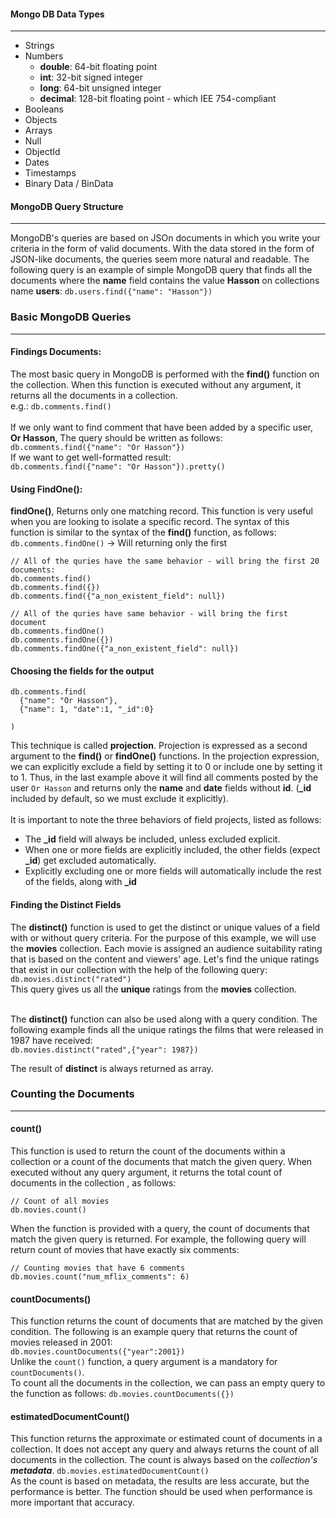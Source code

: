 #### Mongo DB Data Types
___
* Strings
* Numbers
    * __double__: 64-bit floating point
    * __int__: 32-bit signed integer
    * __long__: 64-bit unsigned integer
    * __decimal__: 128-bit floating point - which IEE 754-compliant
* Booleans
* Objects
* Arrays
* Null
* ObjectId
* Dates
* Timestamps
* Binary Data / BinData

#### MongoDB Query Structure
___
MongoDB's queries are based on JSOn documents in which you write your criteria in the form of valid documents. 
With the data stored in the form of JSON-like documents, the queries seem more natural and readable. 
The following query is an example of simple MongoDB query that finds all the documents where the __name__
field contains the value __Hasson__ on collections name __users__:
`db.users.find({"name": "Hasson"})`

### Basic MongoDB Queries
___
#### Findings Documents:
The most basic query in MongoDB is performed with the __find()__ function on the collection.
When this function is executed without any argument, it returns all the documents in a collection. <br>
e.g.: `db.comments.find()` <br><br>
If we only want to find comment that have been added by a specific user, __Or Hasson__,
The query should be written as follows: <br>`db.comments.find({"name": "Or Hasson"})` <br>
If we want to get well-formatted result: <br>
`db.comments.find({"name": "Or Hasson"}).pretty()`
#### Using FindOne():
__findOne()__,
Returns only one matching record. This function is very useful when you are looking to isolate a specific record.
The syntax of this function is similar to the syntax of the __find()__ function,
as follows: <br>
`db.comments.findOne()` -> Will returning only the first <br>

```shell
// All of the quries have the same behavior - will bring the first 20 documents:
db.comments.find()
db.comments.find({})
db.comments.find({"a_non_existent_field": null})
```

```shell
// All of the quries have same behavior - will bring the first document
db.comments.findOne()
db.comments.findOne({})
db.comments.findOne({"a_non_existent_field": null})
```

#### Choosing the fields for the output
```shell
db.comments.find(
  {"name": "Or Hasson"},
  {"name": 1, "date":1, "_id":0}

)
```
This technique is called __projection__. Projection is expressed as a second argument to the __find()__ or __findOne()__ functions.
In the projection expression, we can explicitly exclude a field  by setting it to 0 or include one by setting it to 1.
Thus, in the last example above it will find all comments posted by the user `Or Hasson` and returns only 
the __name__ and __date__ fields without __id__. (**_id** included by default, so we must exclude it explicitly). <br><br>
It is important to note the three behaviors of field projects, listed as follows:
* The **_id** field will always be included, unless excluded explicit.
* When one or more fields are explicitly included, the other fields (expect **_id**) get excluded automatically.
* Explicitly excluding one or more fields will automatically include the rest of the fields, along with **_id**

#### Finding the Distinct Fields
The __distinct()__ function is used to get the distinct or unique values of a field with or without query criteria. 
For the purpose of this example, we will use the __movies__ collection. 
Each movie is assigned an audience suitability rating that is based on the content and viewers' age. 
Let's find the unique ratings that exist in our collection with the help of the following query: <br>
`db.movies.distinct("rated")` <br>
This query gives us all the __unique__ ratings from the __movies__ collection. <br><br>

The __distinct()__ function can also be used along with a query condition. 
The following example finds all the unique ratings
the films that were released in 1987 have received: <br>
`db.movies.distinct("rated",{"year": 1987})`

The result of __distinct__ is always returned as array.
### Counting the Documents
___
#### count()
This function is used to return the count of the documents 
within a collection or a count of the documents that match the given query.
When executed without any query argument, it returns the total count of documents in the collection
, as follows:
```shell
// Count of all movies
db.movies.count()
```
When the function is provided with a query, the count of documents that match the given query is returned. For example, the following
query will return count of movies that have exactly six comments:
```shell
// Counting movies that have 6 comments
db.movies.count("num_mflix_comments": 6)
```
#### countDocuments()
This function returns the count of documents that are matched by the given condition.
The following is an example query that returns the count of movies released in 2001: <br>
`db.movies.countDocuments({"year":2001})` <br>
Unlike the `count()` function, a query argument is a mandatory for `countDocuments()`. <br>
To count all the documents in the collection, we can pass an empty query to the function 
as follows: `db.movies.countDocuments({})`

#### estimatedDocumentCount()
This function returns the approximate or estimated count of documents in a collection.
It does not accept any query and always returns the count of all documents in the collection.
The count is always based on the _collection's **metadata**_.
`db.movies.estimatedDocumentCount()` <br>
As the count is based on metadata, the results are less accurate, but the performance is better.
The function should be used when performance is more important that accuracy.





